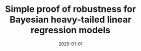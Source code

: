 ---
title: "Simple proof of robustness for Bayesian heavy-tailed linear regression models"
collection: publications
permalink: /publication/2025-01-01-simple_proof_robustness
date: 2025-01-01
authors: Gagnon P.
venue: 
citation: # 'Your Name, You. (2009). &quot;Paper Title Number 1.&quot; <i>Journal 1</i>. 1(1).'
overwrite_link: 'https://arxiv.org/abs/2501.06349'
---